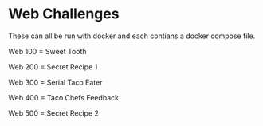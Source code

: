 # Web Challenges

These can all be run with docker and each contians a docker compose file. 

Web 100 = Sweet Tooth

Web 200 = Secret Recipe 1

Web 300 = Serial Taco Eater

Web 400 = Taco Chefs Feedback

Web 500 = Secret Recipe 2
